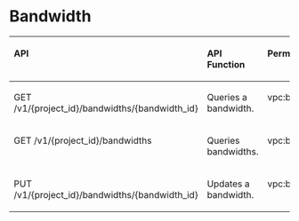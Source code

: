 # Bandwidth<a name="eip_apipermission_0003"></a>

<a name="en-us_topic_0201534098_table1351173783713"></a>
<table><thead align="left"><tr id="en-us_topic_0201534098_row178513710377"><th class="cellrowborder" valign="top" width="47.94520547945205%" id="mcps1.1.4.1.1"><p id="en-us_topic_0201534098_p138533718371"><a name="en-us_topic_0201534098_p138533718371"></a><a name="en-us_topic_0201534098_p138533718371"></a>API</p>
</th>
<th class="cellrowborder" valign="top" width="30.136986301369863%" id="mcps1.1.4.1.2"><p id="en-us_topic_0201534098_p12228124517563"><a name="en-us_topic_0201534098_p12228124517563"></a><a name="en-us_topic_0201534098_p12228124517563"></a>API Function</p>
</th>
<th class="cellrowborder" valign="top" width="21.917808219178085%" id="mcps1.1.4.1.3"><p id="en-us_topic_0201534098_p38563716373"><a name="en-us_topic_0201534098_p38563716373"></a><a name="en-us_topic_0201534098_p38563716373"></a>Permissions</p>
</th>
</tr>
</thead>
<tbody><tr id="en-us_topic_0201534098_row17851937103717"><td class="cellrowborder" valign="top" width="47.94520547945205%" headers="mcps1.1.4.1.1 "><p id="en-us_topic_0201534098_p1885937123712"><a name="en-us_topic_0201534098_p1885937123712"></a><a name="en-us_topic_0201534098_p1885937123712"></a>GET /v1/{project_id}/bandwidths/{bandwidth_id}</p>
</td>
<td class="cellrowborder" valign="top" width="30.136986301369863%" headers="mcps1.1.4.1.2 "><p id="en-us_topic_0201534098_p32287452568"><a name="en-us_topic_0201534098_p32287452568"></a><a name="en-us_topic_0201534098_p32287452568"></a>Queries a bandwidth.</p>
</td>
<td class="cellrowborder" valign="top" width="21.917808219178085%" headers="mcps1.1.4.1.3 "><p id="en-us_topic_0201534098_p1525124413714"><a name="en-us_topic_0201534098_p1525124413714"></a><a name="en-us_topic_0201534098_p1525124413714"></a>vpc:bandwidths:get</p>
</td>
</tr>
<tr id="en-us_topic_0201534098_row885143711378"><td class="cellrowborder" valign="top" width="47.94520547945205%" headers="mcps1.1.4.1.1 "><p id="en-us_topic_0201534098_p1385137123712"><a name="en-us_topic_0201534098_p1385137123712"></a><a name="en-us_topic_0201534098_p1385137123712"></a>GET /v1/{project_id}/bandwidths</p>
</td>
<td class="cellrowborder" valign="top" width="30.136986301369863%" headers="mcps1.1.4.1.2 "><p id="en-us_topic_0201534098_p12285455565"><a name="en-us_topic_0201534098_p12285455565"></a><a name="en-us_topic_0201534098_p12285455565"></a>Queries bandwidths.</p>
</td>
<td class="cellrowborder" valign="top" width="21.917808219178085%" headers="mcps1.1.4.1.3 "><p id="en-us_topic_0201534098_p11491546203713"><a name="en-us_topic_0201534098_p11491546203713"></a><a name="en-us_topic_0201534098_p11491546203713"></a>vpc:bandwidths:list</p>
</td>
</tr>
<tr id="en-us_topic_0201534098_row7851137203712"><td class="cellrowborder" valign="top" width="47.94520547945205%" headers="mcps1.1.4.1.1 "><p id="en-us_topic_0201534098_p16851237163712"><a name="en-us_topic_0201534098_p16851237163712"></a><a name="en-us_topic_0201534098_p16851237163712"></a>PUT /v1/{project_id}/bandwidths/{bandwidth_id}</p>
</td>
<td class="cellrowborder" valign="top" width="30.136986301369863%" headers="mcps1.1.4.1.2 "><p id="en-us_topic_0201534098_p1923074545612"><a name="en-us_topic_0201534098_p1923074545612"></a><a name="en-us_topic_0201534098_p1923074545612"></a>Updates a bandwidth.</p>
</td>
<td class="cellrowborder" valign="top" width="21.917808219178085%" headers="mcps1.1.4.1.3 "><p id="en-us_topic_0201534098_p239744703715"><a name="en-us_topic_0201534098_p239744703715"></a><a name="en-us_topic_0201534098_p239744703715"></a>vpc:bandwidths:update</p>
</td>
</tr>
</tbody>
</table>

